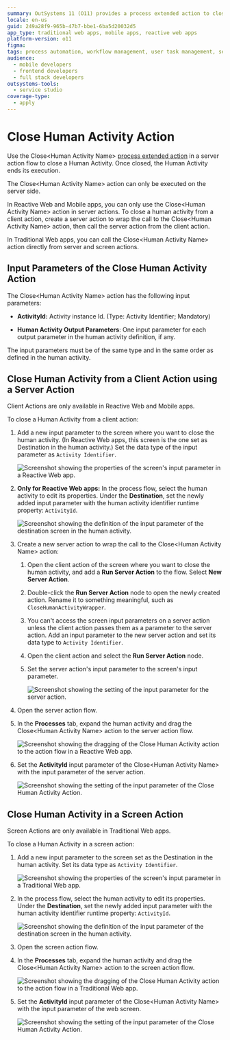 ```yaml
---
summary: OutSystems 11 (O11) provides a process extended action to close Human Activities in action flows.
locale: en-us
guid: 249a28f9-965b-47b7-bbe1-6ba5d20032d5
app_type: traditional web apps, mobile apps, reactive web apps
platform-version: o11
figma:
tags: process automation, workflow management, user task management, server-side logic, client-side interaction
audience:
  - mobile developers
  - frontend developers
  - full stack developers
outsystems-tools:
  - service studio
coverage-type:
  - apply
---
```


# Close Human Activity Action

Use the Close&lt;Human Activity Name&gt; [process extended action](intro.md) in a server action flow to close a Human Activity. Once closed, the Human Activity ends its execution.

The Close&lt;Human Activity Name&gt; action can only be executed on the server side.  

In Reactive Web and Mobile apps, you can only use the Close&lt;Human Activity Name&gt; action in server actions. To close a human activity from a client action, create a server action to wrap the call to the Close&lt;Human Activity Name&gt; action, then call the server action from the client action.  

In Traditional Web apps, you can call the Close&lt;Human Activity Name&gt; action directly from server and screen actions.


## Input Parameters of the Close Human Activity Action

The Close&lt;Human Activity Name&gt; action has the following input parameters:

* **ActivityId:** Activity instance Id. (Type: Activity Identifier; Mandatory)

* **Human Activity Output Parameters**: One input parameter for each output parameter in the human activity definition, if any.

<div class="warning" markdown="1">

The input parameters must be of the same type and in the same order as defined in the human activity.

</div>

## Close Human Activity from a Client Action using a Server Action

<div class="info" markdown="1">

Client Actions are only available in Reactive Web and Mobile apps.

</div>

To close a Human Activity from a client action:

1. Add a new input parameter to the screen where you want to close the human activity. (In Reactive Web apps, this screen is the one set as Destination in the human activity.) Set the data type of the input parameter as ```Activity Identifier```.

    ![Screenshot showing the properties of the screen's input parameter in a Reactive Web app.](images/reactive-screen-input-parameter-ss.png "Properties of the screen's input parameter")

1. **Only for Reactive Web apps:** In the process flow, select the human activity to edit its properties. Under the **Destination**, set the newly added input parameter with the human activity identifier runtime property: ```ActivityId```.

    ![Screenshot showing the definition of the input parameter of the destination screen in the human activity.](images/human-activity-set-parameter-ss.png "Define input parameter of the destination screen in the human activity")

1. Create a new server action to wrap the call to the Close&lt;Human Activity Name&gt; action:

    1. Open the client action of the screen where you want to close the human activity, and add a **Run Server Action** to the flow. Select **New Server Action**.

    1. Double-click the **Run Server Action** node to open the newly created action. Rename it to something meaningful, such as ```CloseHumanActivityWrapper```.

    1. You can't access the screen input parameters on a server action unless the client action passes them as a parameter to the server action. Add an input parameter to the new server action and set its data type to ```Activity Identifier```.

    1. Open the client action and select the **Run Server Action** node.

    1. Set the server action's input parameter to the screen's input parameter.

        ![Screenshot showing the setting of the input parameter for the server action.](images/action-set-parameter-ss.png "Set the input parameter for the server action")

1. Open the server action flow.

1. In the **Processes** tab, expand the human activity and drag the Close&lt;Human Activity Name&gt; action to the server action flow.

    ![Screenshot showing the dragging of the Close Human Activity action to the action flow in a Reactive Web app.](images/reactive-drag-close-human-activity-action-ss.png "Drag the Close Human Activity action to the action flow")

1. Set the **ActivityId** input parameter of the Close&lt;Human Activity Name&gt; with the input parameter of the server action.

    ![Screenshot showing the setting of the input parameter of the Close Human Activity Action.](images/close-human-activity-set-parameter-ss.png "Set input parameter of the Close Human Activity Action")


## Close Human Activity in a Screen Action

<div class="info" markdown="1">

Screen Actions are only available in Traditional Web apps.

</div>

To close a Human Activity in a screen action:

1. Add a new input parameter to the screen set as the Destination in the human activity. Set its data type as ```Activity Identifier```.

    ![Screenshot showing the properties of the screen's input parameter in a Traditional Web app.](images/traditional-screen-input-parameter-ss.png "Properties of the screen's input parameter")

1. In the process flow, select the human activity to edit its properties. Under the **Destination**, set the newly added input parameter with the human activity identifier runtime property: ```ActivityId```.

    ![Screenshot showing the definition of the input parameter of the destination screen in the human activity.](images/human-activity-set-parameter-ss.png "Define input parameter of the destination screen in the human activity")

1. Open the screen action flow. 

1. In the **Processes** tab, expand the human activity and drag the Close&lt;Human Activity Name&gt; action to the screen action flow.

    ![Screenshot showing the dragging of the Close Human Activity action to the action flow in a Traditional Web app.](images/traditional-drag-close-human-activity-action-ss.png "Drag the Close Human Activity action to the action flow")

1. Set the **ActivityId** input parameter of the Close&lt;Human Activity Name&gt; with the input parameter of the web screen.

    ![Screenshot showing the setting of the input parameter of the Close Human Activity Action.](images/close-human-activity-set-parameter-ss.png "Set input parameter of the Close Human Activity Action")
